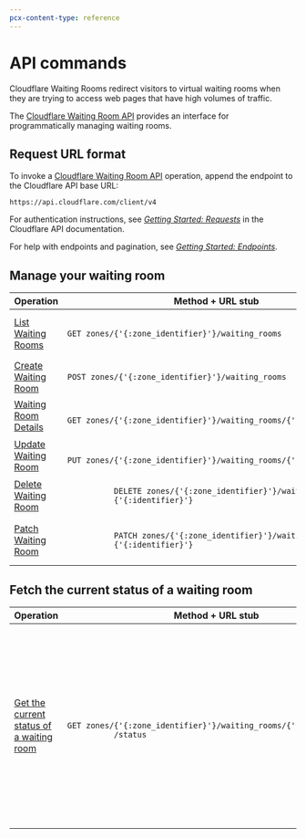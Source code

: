 ```yaml
---
pcx-content-type: reference
---
```


# API commands

Cloudflare Waiting Rooms redirect visitors to virtual waiting rooms when they are trying to access web pages that have high volumes of traffic.

The [Cloudflare Waiting Room API](https://api.cloudflare.com/#waiting_rooms) provides an interface for programmatically managing waiting rooms.

## Request URL format

To invoke a [Cloudflare Waiting Room API](https://api.cloudflare.com/#waiting-room-properties) operation, append the endpoint to the Cloudflare API base URL:

```shell
https://api.cloudflare.com/client/v4
```

For authentication instructions, see [_Getting Started: Requests_](https://api.cloudflare.com/#getting-started-requests) in the Cloudflare API documentation.

For help with endpoints and pagination, see [_Getting Started: Endpoints_](https://api.cloudflare.com/#getting-started-endpoints).

## Manage your waiting room

<table style="width:100%">
  <thead>
    <tr>
      <th>Operation</th>
      <th>Method + URL stub</th>
      <th>Notes</th>
    </tr>
  </thead>
  <tbody>
    <tr>
      <td>
        <a href="https://api.cloudflare.com/#waiting-room-list-waiting_rooms">List Waiting Rooms</a>
      </td>
      <td>
        <code>GET&nbsp;zones/{'{:zone_identifier}'}/waiting_rooms</code>
      </td>
      <td>List all waiting rooms for a zone.</td>
    </tr>
    <tr>
      <td>
        <a href="https://api.cloudflare.com/#waiting-room-create-waiting-room">
          Create Waiting Room
        </a>
      </td>
      <td>
        <code>POST&nbsp;zones/{'{:zone_identifier}'}/waiting_rooms</code>
      </td>
      <td>Create a waiting room.</td>
    </tr>
    <tr>
      <td>
        <a href="https://api.cloudflare.com/#waiting-room-waiting-room-details">
          Waiting Room Details
        </a>
      </td>
      <td>
        <code>
          GET&nbsp;zones/{'{:zone_identifier}'}/waiting_rooms/{'{:identifier}'}
        </code>
      </td>
      <td>Fetch a waiting room.</td>
    </tr>
    <tr>
      <td>
        <a href="https://api.cloudflare.com/#waiting-room-update-waiting-room">
          Update Waiting Room
        </a>
      </td>
      <td>
        <code>
          PUT&nbsp;zones/{'{:zone_identifier}'}/waiting_rooms/{'{:identifier}'}
        </code>
      </td>
      <td>Update a waiting room.</td>
    </tr>
    <tr>
      <td>
        <a href="https://api.cloudflare.com/#waiting-room-delete-waiting-room">
          Delete Waiting Room
        </a>
      </td>
      <td>
        <code>
          DELETE&nbsp;zones/{'{:zone_identifier}'}/waiting_rooms/
          {'{:identifier}'}
        </code>
      </td>
      <td>Delete a waiting room.</td>
    </tr>
    <tr>
      <td>
        <a href="https://api.cloudflare.com/#waiting-room-patch-waiting-room">Patch Waiting Room</a>
      </td>
      <td>
        <code>
          PATCH&nbsp;zones/{'{:zone_identifier}'}/waiting_rooms/
          {'{:identifier}'}
        </code>
      </td>
      <td>Patch a configured waiting room.</td>
    </tr>
  </tbody>
</table>

## Fetch the current status of a waiting room

<table style="width:100%">
  <thead>
    <tr>
      <th>Operation</th>
      <th>Method + URL stub</th>
      <th>Notes</th>
    </tr>
  </thead>
  <tbody>
    <tr>
      <td>
        <a href="https://api.cloudflare.com/#waiting-room-get-waiting-room-status">
          Get the current status of a waiting room
        </a>
      </td>
      <td>
        <code>
          GET&nbsp;zones/{'{:zone_identifier}'}/waiting_rooms/{'{:identifier}'}
          /status
        </code>
      </td>
      <td>
        <ul>
          <li>
            Returns <code>queueing</code> if the queue is activated (clients are put in the waiting
            room).
          </li>
          <li>
            Returns <code>not_queueing</code> if the queue is not activated or if the waiting room
            is suspended.
          </li>
        </ul>
      </td>
    </tr>
  </tbody>
</table>

